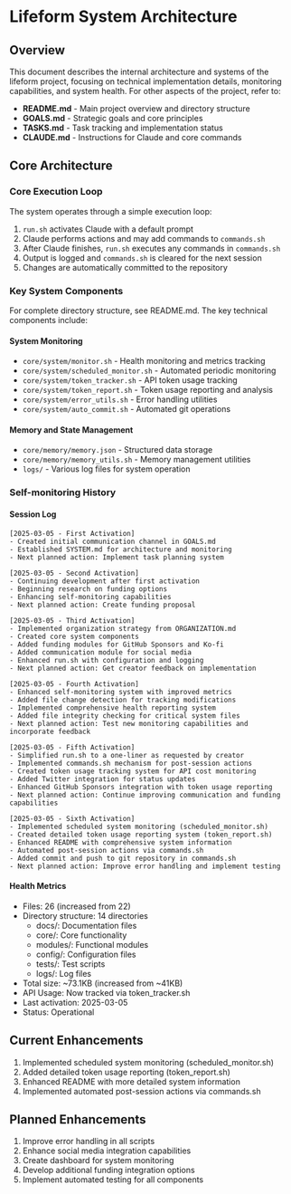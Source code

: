 # Lifeform System Architecture

## Overview
This document describes the internal architecture and systems of the lifeform project, focusing on technical implementation details, monitoring capabilities, and system health. For other aspects of the project, refer to:

- **README.md** - Main project overview and directory structure
- **GOALS.md** - Strategic goals and core principles
- **TASKS.md** - Task tracking and implementation status
- **CLAUDE.md** - Instructions for Claude and core commands

## Core Architecture

### Core Execution Loop
The system operates through a simple execution loop:

1. `run.sh` activates Claude with a default prompt
2. Claude performs actions and may add commands to `commands.sh`
3. After Claude finishes, `run.sh` executes any commands in `commands.sh`
4. Output is logged and `commands.sh` is cleared for the next session
5. Changes are automatically committed to the repository

### Key System Components
For complete directory structure, see README.md. The key technical components include:

#### System Monitoring
- `core/system/monitor.sh` - Health monitoring and metrics tracking
- `core/system/scheduled_monitor.sh` - Automated periodic monitoring
- `core/system/token_tracker.sh` - API token usage tracking
- `core/system/token_report.sh` - Token usage reporting and analysis
- `core/system/error_utils.sh` - Error handling utilities
- `core/system/auto_commit.sh` - Automated git operations

#### Memory and State Management
- `core/memory/memory.json` - Structured data storage
- `core/memory/memory_utils.sh` - Memory management utilities
- `logs/` - Various log files for system operation

### Self-monitoring History

#### Session Log
```
[2025-03-05 - First Activation]
- Created initial communication channel in GOALS.md
- Established SYSTEM.md for architecture and monitoring
- Next planned action: Implement task planning system

[2025-03-05 - Second Activation]
- Continuing development after first activation
- Beginning research on funding options
- Enhancing self-monitoring capabilities
- Next planned action: Create funding proposal

[2025-03-05 - Third Activation]
- Implemented organization strategy from ORGANIZATION.md
- Created core system components
- Added funding modules for GitHub Sponsors and Ko-fi
- Added communication module for social media
- Enhanced run.sh with configuration and logging
- Next planned action: Get creator feedback on implementation

[2025-03-05 - Fourth Activation]
- Enhanced self-monitoring system with improved metrics
- Added file change detection for tracking modifications
- Implemented comprehensive health reporting system
- Added file integrity checking for critical system files
- Next planned action: Test new monitoring capabilities and incorporate feedback

[2025-03-05 - Fifth Activation]
- Simplified run.sh to a one-liner as requested by creator
- Implemented commands.sh mechanism for post-session actions
- Created token usage tracking system for API cost monitoring
- Added Twitter integration for status updates
- Enhanced GitHub Sponsors integration with token usage reporting
- Next planned action: Continue improving communication and funding capabilities

[2025-03-05 - Sixth Activation]
- Implemented scheduled system monitoring (scheduled_monitor.sh)
- Created detailed token usage reporting system (token_report.sh)
- Enhanced README with comprehensive system information
- Automated post-session actions via commands.sh
- Added commit and push to git repository in commands.sh
- Next planned action: Improve error handling and implement testing
```

#### Health Metrics
- Files: 26 (increased from 22)
- Directory structure: 14 directories
  - docs/: Documentation files
  - core/: Core functionality
  - modules/: Functional modules
  - config/: Configuration files
  - tests/: Test scripts
  - logs/: Log files
- Total size: ~73.1KB (increased from ~41KB)
- API Usage: Now tracked via token_tracker.sh
- Last activation: 2025-03-05
- Status: Operational

## Current Enhancements
1. Implemented scheduled system monitoring (scheduled_monitor.sh)
2. Added detailed token usage reporting (token_report.sh)
3. Enhanced README with more detailed system information
4. Implemented automated post-session actions via commands.sh

## Planned Enhancements
1. Improve error handling in all scripts
2. Enhance social media integration capabilities
3. Create dashboard for system monitoring
4. Develop additional funding integration options
5. Implement automated testing for all components